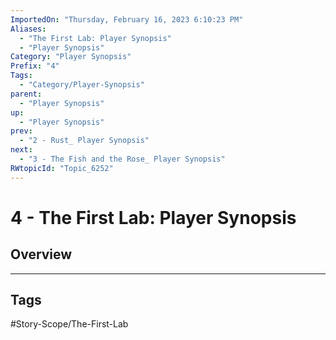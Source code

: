 ```yaml
---
ImportedOn: "Thursday, February 16, 2023 6:10:23 PM"
Aliases:
  - "The First Lab: Player Synopsis"
  - "Player Synopsis"
Category: "Player Synopsis"
Prefix: "4"
Tags:
  - "Category/Player-Synopsis"
parent:
  - "Player Synopsis"
up:
  - "Player Synopsis"
prev:
  - "2 - Rust_ Player Synopsis"
next:
  - "3 - The Fish and the Rose_ Player Synopsis"
RWtopicId: "Topic_6252"
---
```

# 4 - The First Lab: Player Synopsis
## Overview

---
## Tags
#Story-Scope/The-First-Lab

